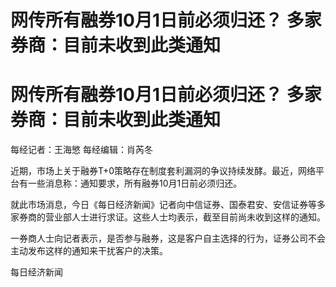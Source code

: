 # 网传所有融券10月1日前必须归还？ 多家券商：目前未收到此类通知

# 网传所有融券10月1日前必须归还？ 多家券商：目前未收到此类通知

每经记者：王海慜 每经编辑：肖芮冬

近期，市场上关于融券T+0策略存在制度套利漏洞的争议持续发酵。最近，网络平台有一些消息称：通知要求，所有融券10月1日前必须归还。

就此市场消息，今日《每日经济新闻》记者向中信证券、国泰君安、安信证券等多家券商的营业部人士进行求证。这些人士均表示，截至目前尚未收到这样的通知。

一券商人士向记者表示，是否参与融券，这是客户自主选择的行为，证券公司不会主动发布这样的通知来干扰客户的决策。

每日经济新闻

